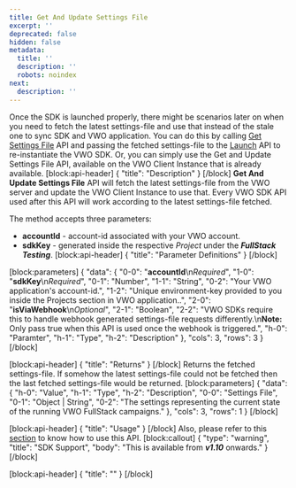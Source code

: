 ```yaml
---
title: Get And Update Settings File
excerpt: ''
deprecated: false
hidden: false
metadata:
  title: ''
  description: ''
  robots: noindex
next:
  description: ''
---
```

Once the SDK is launched properly, there might be scenarios later on when you need to fetch the latest settings-file and use that instead of the stale one to sync SDK and VWO application. You can do this by calling [Get Settings File](https://developers.vwo.com/docs/javascript-get-settings-file) API and passing the fetched settings-file to the [Launch](https://developers.vwo.com/docs/javascript-launch) API to re-instantiate the VWO SDK. Or, you can simply use the Get and Update Settings File API, available on the VWO Client Instance that is already available.
[block:api-header]
{
  "title": "Description"
}
[/block]
**Get And Update Settings File** API will fetch the latest settings-file from the VWO server and update the VWO Client Instance to use that. Every VWO SDK API used after this API will work according to the latest settings-file fetched.

The method accepts three parameters:

  * **accountId** - account-id associated with your VWO account.
  * **sdkKey** - generated inside the respective *Project* under the ***FullStack Testing***.
[block:api-header]
{
  "title": "Parameter Definitions"
}
[/block]

[block:parameters]
{
  "data": {
    "0-0": "**accountId**\n*Required*",
    "1-0": "**sdkKey**\n*Required*",
    "0-1": "Number",
    "1-1": "String",
    "0-2": "Your VWO application's account-id.",
    "1-2": "Unique environment-key provided to you inside the Projects section in VWO application..",
    "2-0": "**isViaWebhook**\n*Optional*",
    "2-1": "Boolean",
    "2-2": "VWO SDKs require this to handle webhook generated settings-file requests differently.\n**Note:** Only pass true when this API is used once the webhook is triggered.",
    "h-0": "Paramter",
    "h-1": "Type",
    "h-2": "Description"
  },
  "cols": 3,
  "rows": 3
}
[/block]

[block:api-header]
{
  "title": "Returns"
}
[/block]
Returns the fetched settings-file. If somehow the latest settings-file could not be fetched then the last fetched settings-file would be returned.
[block:parameters]
{
  "data": {
    "h-0": "Value",
    "h-1": "Type",
    "h-2": "Description",
    "0-0": "Settings File",
    "0-1": "Object | String",
    "0-2": "The settings representing the current state of the running VWO FullStack campaigns."
  },
  "cols": 3,
  "rows": 1
}
[/block]

[block:api-header]
{
  "title": "Usage"
}
[/block]
Also, please refer to this [section](https://developers.vwo.com/docs/javascript-configure-webhooks) to know how to use this API.
[block:callout]
{
  "type": "warning",
  "title": "SDK Support",
  "body": "This is available from ***v1.10*** onwards."
}
[/block]

[block:api-header]
{
  "title": ""
}
[/block]
